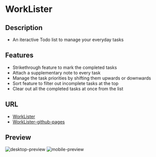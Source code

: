 # WorkLister

## Description
 - An iteractive Todo list to manage your everyday tasks
## Features
 - Strikethrough feature to mark the completed tasks
 - Attach a supplementary note to every task
 - Manage the task priorities by shifting them upwards or downwards
 - Sort feature to filter out incomplete tasks at the top
 - Clear out all the completed tasks at once from the list

## URL
 - [WorkLister](https://worklister-app.netlify.app/)
 - [WorkLister-github-pages](https://kunjan-shah.github.io/WorkLister/)

## Preview
![desktop-preview](https://github.com/Kunjan-Shah/WorkLister/blob/master/preview-desktop.png)
![mobile-preview](https://github.com/Kunjan-Shah/WorkLister/blob/master/preview-mobile.png)

